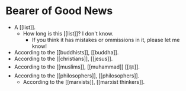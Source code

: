 # Bearer of Good News

- A [[list]].
  - How long is this [[list]]? I don't know. 
    - If you think it has mistakes or ommissions in it, please let me know!
- According to the [[buddhists]], [[buddha]].
- According to the [[christians]], [[jesus]].
- According to the [[muslims]], [[muhammad]] [[ﷺ]].
- According to the [[philosophers]], [[philosophers]].
  - According to the [[marxists]], [[marxist thinkers]].


